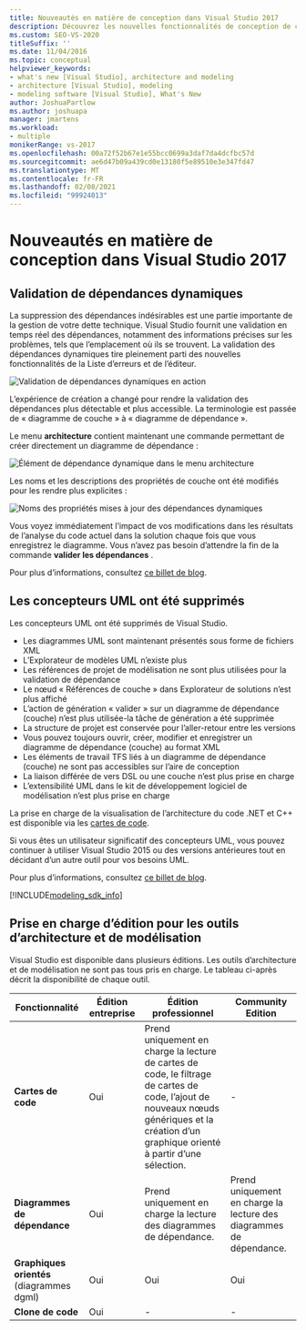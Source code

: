 ```yaml
---
title: Nouveautés en matière de conception dans Visual Studio 2017
description: Découvrez les nouvelles fonctionnalités de conception de code, telles que la validation de dépendances dynamiques, qui sont disponibles dans Visual Studio 2017.
ms.custom: SEO-VS-2020
titleSuffix: ''
ms.date: 11/04/2016
ms.topic: conceptual
helpviewer_keywords:
- what's new [Visual Studio], architecture and modeling
- architecture [Visual Studio], modeling
- modeling software [Visual Studio], What's New
author: JoshuaPartlow
ms.author: joshuapa
manager: jmartens
ms.workload:
- multiple
monikerRange: vs-2017
ms.openlocfilehash: 00a72f52b67e1e55bcc0699a3daf7da4dcfbc57d
ms.sourcegitcommit: ae6d47b09a439cd0e13180f5e89510e3e347fd47
ms.translationtype: MT
ms.contentlocale: fr-FR
ms.lasthandoff: 02/08/2021
ms.locfileid: "99924013"
---
```

# <a name="whats-new-for-design-in-visual-studio-2017"></a>Nouveautés en matière de conception dans Visual Studio 2017

## <a name="live-dependency-validation"></a>Validation de dépendances dynamiques

La suppression des dépendances indésirables est une partie importante de la gestion de votre dette technique. Visual Studio fournit une validation en temps réel des dépendances, notamment des informations précises sur les problèmes, tels que l’emplacement où ils se trouvent. La validation des dépendances dynamiques tire pleinement parti des nouvelles fonctionnalités de la Liste d’erreurs et de l’éditeur.

![Validation de dépendances dynamiques en action](media/dep-validation-whatsnew-01.png)

L’expérience de création a changé pour rendre la validation des dépendances plus détectable et plus accessible. La terminologie est passée de « diagramme de couche » à « diagramme de dépendance ».

Le menu **architecture** contient maintenant une commande permettant de créer directement un diagramme de dépendance :

![Élément de dépendance dynamique dans le menu architecture](media/dep-validation-whatsnew-02.png)

Les noms et les descriptions des propriétés de couche ont été modifiés pour les rendre plus explicites :

![Noms des propriétés mises à jour des dépendances dynamiques](media/dep-validation-whatsnew-03.png)

Vous voyez immédiatement l’impact de vos modifications dans les résultats de l’analyse du code actuel dans la solution chaque fois que vous enregistrez le diagramme. Vous n’avez pas besoin d’attendre la fin de la commande **valider les dépendances** .

Pour plus d’informations, consultez [ce billet de blog](https://devblogs.microsoft.com/devops/live-architecture-dependency-validation-in-visual-studio-15-preview-5/).

## <a name="uml-designers-have-been-removed"></a>Les concepteurs UML ont été supprimés

Les concepteurs UML ont été supprimés de Visual Studio.

* Les diagrammes UML sont maintenant présentés sous forme de fichiers XML
* L’Explorateur de modèles UML n’existe plus
* Les références de projet de modélisation ne sont plus utilisées pour la validation de dépendance
* Le nœud « Références de couche » dans Explorateur de solutions n’est plus affiché
* L’action de génération « valider » sur un diagramme de dépendance (couche) n’est plus utilisée-la tâche de génération a été supprimée
* La structure de projet est conservée pour l’aller-retour entre les versions
* Vous pouvez toujours ouvrir, créer, modifier et enregistrer un diagramme de dépendance (couche) au format XML
* Les éléments de travail TFS liés à un diagramme de dépendance (couche) ne sont pas accessibles sur l’aire de conception
* La liaison différée de vers DSL ou une couche n’est plus prise en charge
* L’extensibilité UML dans le kit de développement logiciel de modélisation n’est plus prise en charge

La prise en charge de la visualisation de l’architecture du code .NET et C++ est disponible via les [cartes de code](map-dependencies-across-your-solutions.md).

Si vous êtes un utilisateur significatif des concepteurs UML, vous pouvez continuer à utiliser Visual Studio 2015 ou des versions antérieures tout en décidant d’un autre outil pour vos besoins UML.

Pour plus d’informations, consultez [ce billet de blog](https://devblogs.microsoft.com/devops/uml-designers-have-been-removed-layer-designer-now-supports-live-architectural-analysis/).

[!INCLUDE[modeling_sdk_info](includes/modeling_sdk_info.md)]

## <a name="edition-support-for-architecture-and-modeling-tools"></a><a name="VersionSupport" />Prise en charge d’édition pour les outils d’architecture et de modélisation

Visual Studio est disponible dans plusieurs éditions. Les outils d’architecture et de modélisation ne sont pas tous pris en charge. Le tableau ci-après décrit la disponibilité de chaque outil.

|**Fonctionnalité**|**Édition entreprise**|**Édition professionnel**|**Community Edition**|
|-|-|-|-|
|**Cartes de code**|Oui|Prend uniquement en charge la lecture de cartes de code, le filtrage de cartes de code, l’ajout de nouveaux nœuds génériques et la création d’un graphique orienté à partir d’une sélection.|-|
|**Diagrammes de dépendance**|Oui|Prend uniquement en charge la lecture des diagrammes de dépendance.|Prend uniquement en charge la lecture des diagrammes de dépendance.|
|**Graphiques orientés** (diagrammes dgml)|Oui|Oui|Oui|
|**Clone de code**|Oui|-|-|
